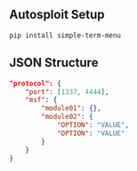 ## Autosploit Setup
```
pip install simple-term-menu
```

## JSON Structure
```json
"protocol": {
    "port": [1337, 4444],
    "msf": {
        "module01": {},
        "module02": {
            "OPTION": "VALUE",
            "OPTION": "VALUE"
        }
    }
}
```
